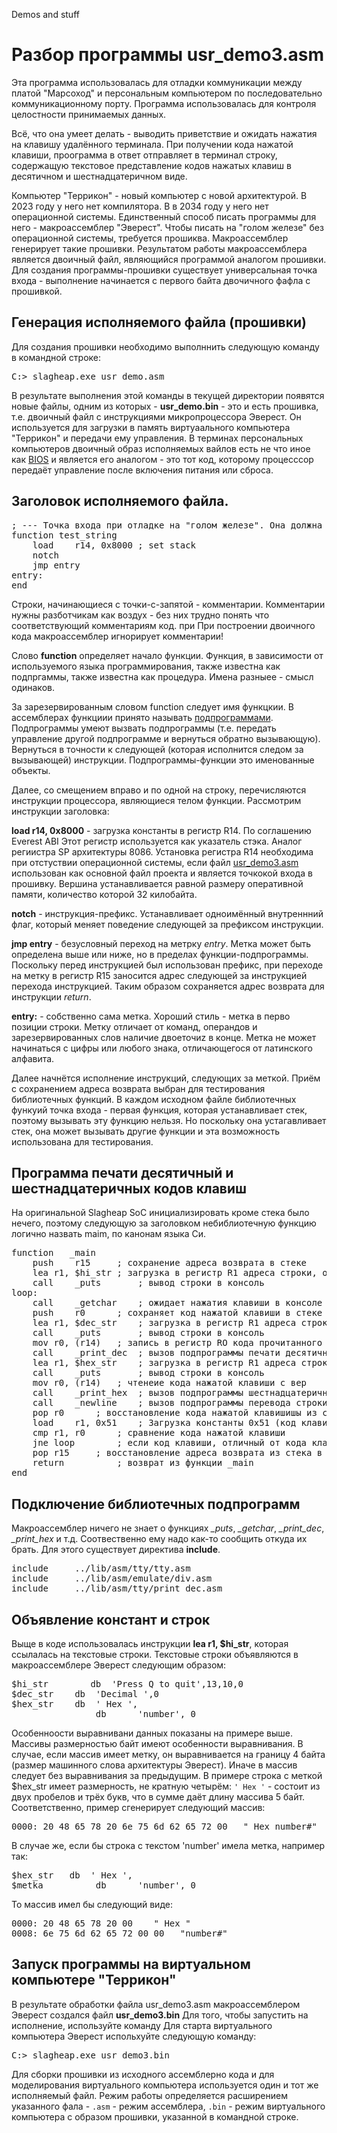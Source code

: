 Demos and stuff

# Разбор программы usr_demo3.asm

Эта программа использовалась для отладки коммуникации между платой "Марсоход" и персональным компьютером по последовательно коммуникационному порту. Программа использовалась для контроля целостности принимаемых данных. 

Всё, что она умеет делать - выводить приветствие и ожидать нажатия на клавишу удалённого терминала. При получении кода нажатой клавиши, проограмма в ответ отправляет в терминал строку, содержащую текстовое представление кодов нажатых клавиш в десятичном и шестнадцатеричном виде.

Компьютер "Террикон" - новый компьютер с новой архитектурой.  В 2023 году у него нет компилятора. В в 2034 году у него нет операционной системы. Единственный способ писать программы для него - макроассемблер "Эверест". Чтобы писать на "голом железе" без операционной системы, требуется прошиква. Макроассемблер генерирует такие прошивки. Результатом работы макроассемблера является двоичный файл, являющийся программой аналогом прошивки. Для создания программы-прошивки существует универсальная точка входа - выполнение начинается с первого байта двочичного фафла с прошивкой. 

## Генерация исполняемого файла (прошивки)

Для создания прошивки необходимо выполннить следующую команду в командной строке:
<pre>
C:> slagheap.exe usr_demo.asm
</pre>

В результате выполнения этой команды в текущей директории появятся новые файлы, одним из которых - **usr_demo.bin** - это и есть прошивка, т.е. двоичный файл с инструкциями микропроцессора Эверест. Он используется для загрузки в память виртуаального компьютера "Террикон" и передачи ему управления.
В терминах персональных компьютеров двоичный образ исполняемых вайлов есть не что иное как [BIOS](https://ru.wikipedia.org/wiki/BIOS) и является его аналогом - это тот код, которому процесссор передаёт управление после включения питания или сброса.

## Заголовок исполняемого файла.

<pre>
; --- Точка входа при отладке на "голом железе". Она должна быть первой в файле
function test_string
	load	r14, 0x8000 ; set stack
	notch
	jmp	entry
entry:
end
</pre>

Строки, начинающиеся с точки-с-запятой - комментарии. Комментарии нужны разботчикам как воздух - без них трудно понять что соответствующий комментариям код. при При построении двоичного кода макроассемблер игнорирует комментарии!

Слово **function** определяет начало функции. Функция, в зависимости  от используемого языка программирования, также известна как подпргаммы, также известна как процедура. Имена разныее - смысл одинаков. 

За зарезервированным словом function следует имя функцкии. В ассемблерах функциии принято называть [подпрограммами](https://ru.wikipedia.org/wiki/Подпрограмма). Подпрограммы умеют вызвать подпрограммы  (т.е. передать управление другой подпрограмме и вернуться обратно вызывающую). Вернуться в точности к следующей (которая  исполнится следом за вызывающей) инструкции. Подпрограммы-функции это именованные объекты.

Далее, со смещением вправо и по одной на строку, перечисляются инструкции процессора, являющиеся телом функции. Рассмотрим инструкции заголовка: 

**load	r14, 0x8000** - загрузка константы в регистр R14. По соглашению Everest ABI Этот регистр используется как указатель стэка. Аналог региистра SP архитектуры 8086. Установка регистра R14 необходима при отстуствии операционной системы, если файл [usr_demo3.asm](usr_demo3.asm) использован как основной файл проекта и является точкокой входа в прошивку. Вершина устанавливается равной размеру оперативной памяти, количество которой 32 килобайта.

**notch** - инструкция-префикс. Устанавливает одноимённый внутреннний флаг, который меняет поведение следующей за префиксом инструкции.

**jmp	entry** - безусловный переход на метрку *entry*. Метка может быть определена выше или ниже, но в пределах функции-подпрограммы. Поскольку перед инструкцией был использован префикс, при переходе на метку в регистр R15 заносится адрес следующей за инструкцией перехода инструкцией. Таким образом сохраняется адрес возврата для инструкции *return*.

**entry:** - собственно сама метка. Хороший стиль - метка в перво позиции строки. Метку отличает от команд, операндов и зарезервированных слов наличие двоеточиz в конце. Метка не может начинаться с цифры или любого знака, отличающегося от латинского алфавита.

Далее начнётся исполнение инструкций, следующих за меткой. Приём с сохранением адреса возврата выбран для тестирования библиотечных функций. В каждом исходном файле библиотечных функуий точка входа - первая функция, которая устанавливает стек, поэтому вызывать эту функцию нельзя. Но поскольку она устагавливает стек, она может вызывать другие функции и эта возможность использована для тестирования. 

## Программа печати десятичный и шестнадцатеричных кодов клавиш

На оригинальной Slagheap SoC инициализировать кроме стека было нечего, поэтому следующую за заголовком  небиблиотечную функцию логично назвать maim, по канонам языка Си.

<pre>
function   _main
	push	r15		; сохранение адреса возврата в стеке
	lea	r1, $hi_str	; загрузка в регистр R1 адреса строки, объявленной где-то за пределами функции
	call	_puts		; вывод строки в консоль
loop:
	call	_getchar	; ожидает нажатия клавиши в консоле
	push	r0		; сохраняет код нажатой клавиши в стеке
	lea	r1, $dec_str	; загрузка в регистр R1 адреса строки
	call	_puts		; вывод строки в консоль
	mov	r0, (r14)	; запись в регистр RO кода прочитанного символа, сохранённого в стеке
	call	_print_dec	; вызов подпрограммы печати десятичного числа
	lea	r1, $hex_str	; загрузка в регистр R1 адреса строки
	call	_puts		; вывод строки в консоль
	mov	r0, (r14)	; чтенеие кода нажатой клавиши с вер
	call	_print_hex	; вызов подпрограммы шестнадцатеричного числа
	call	_newline	; вызов подпрограммы перевода строки
	pop	r0		; восстановление кода нажатой клавишишы из стека в регистр R0
	load	r1, 0x51	; Загрузка константы 0x51 (код клавиши Q) в регистр R1
	cmp	r1, r0		; сравнение кода нажатой клавиши
	jne	loop		; если код клавиши, отличный от кода клавишиQ, то переход на метку loop - начало цикла
	pop	r15		; восстановление адреса возврата из стека в регистр R15
	return			; возврат из функции _main
end
</pre>

## Подключение библиотечных подпрограмм

Макроассемблер ничего не знает о функциях *_puts*, *_getchar*, *_print_dec*, *_print_hex* и т.д. Соотвественно ему надо как-то сообщить откуда их брать.
Для этого существует директива **include**.

<pre>
include		../lib/asm/tty/tty.asm
include		../lib/asm/emulate/div.asm
include		../lib/asm/tty/print_dec.asm
</pre>

## Объявление констант и строк

Выще в коде использовалась инструкции **lea   r1, $hi_str**, которая ссылалась на текстовые строки. Текстовые строки объявляются в макроассемблере Эверест следующим образом:
<pre>$hi_str		db	'Press Q to quit',13,10,0
$dec_str	db	'Decimal ',0
$hex_str	db	' Hex ',
                db      'number', 0  
</pre>

Особенноости выравнивани данных показаны на примере выше. Массивы размерностью байт имеют особенности выравнивания. В случае, если массив имеет метку, он выравнивается на границу 4 байта (размер машинного слова архитектуры Эверест). Иначе в массив следует без выравнивания за предыдущим. В примере строка с меткой $hex_str имеет размерность, не кратную четырём: `' Hex '` - состоит из двух пробелов и трёх букв, что в сумме даёт длину массива 5 байт. Соответственно, пример сгенерирует следующий массив: 
<pre>
0000: 20 48 65 78 20 6e 75 6d 62 65 72 00 	" Hex number#"
</pre>
В случае же, если бы строка с текстом 'number' имела метка, например так:
<pre>$hex_str	db	' Hex ',
$metka          db      'number', 0  
</pre>
То массив имел бы следующий виде:
<pre>0000: 20 48 65 78 20 00 	" Hex "
0008: 6e 75 6d 62 65 72 00 00 	"number#"
</pre>

## Запуск программы на виртуальном компьютере "Террикон"

В результате обработки файла usr_demo3.asm макроассемблером Эверест создался файл **usr_demo3.bin**
Для того, чтобы запустить на исполнение, используйте команду 
Для старта виртуального компьютера Эверест испольхуйте следующую команду:
<pre>
C:> slagheap.exe usr_demo3.bin
</pre>

Для сборки прошивки из исходного ассемблерно кода и для моделирования виртуального компьютера используется один и тот же исполняемый файл. Режим работы определяется расширением указанного фала - ```.asm``` - режим ассемблера, ```.bin``` - режим виртуального компьютера с образом прошивки, указанной в командной строке.

